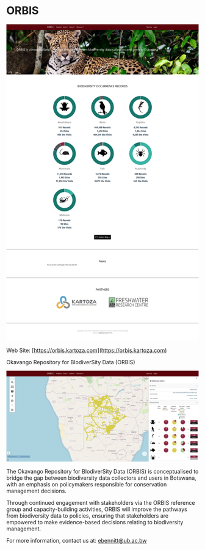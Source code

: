 # ORBIS

![ORBIS](img/ORBIS1.png)

Web Site: [https://orbis.kartoza.com](https://orbis.kartoza.com)

Okavango Repository for BIodiverSity Data (ORBIS)

![ORBIS](img/ORBIS.png)

The Okavango Repository for BIodiverSity Data (ORBIS) is conceptualised to bridge the gap between biodiversity data collectors and users in Botswana, with an emphasis on policymakers responsible for conservation management decisions.

Through continued engagement with stakeholders via the ORBIS reference group and capacity-building activities, ORBIS will improve the pathways from biodiversity data to policies, ensuring that stakeholders are empowered to make evidence-based decisions relating to biodiversity management.

For more information, contact us at: ebennitt@ub.ac.bw

